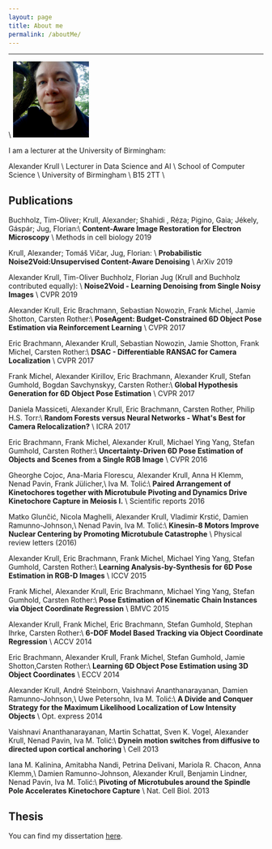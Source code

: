 ```yaml
---
layout: page
title: About me
permalink: /aboutMe/
---
```


------------------------
\\
<img src="/assets/me.jpg" width="150px" height="150">

I am a lecturer at the University of Birmingham:

Alexander Krull \\
Lecturer in Data Science and AI \\
School of Computer Science \\
University of Birmingham \\
B15 2TT \\

Publications
------------------------

Buchholz, Tim-Oliver; Krull, Alexander; Shahidi , Réza; Pigino, Gaia; Jékely, Gáspár; Jug, Florian:\\
**Content-Aware Image Restoration for Electron Microscopy** \\
Methods in cell biology 2019

Krull, Alexander; Tomáš Vičar, Jug, Florian: \\
**Probabilistic Noise2Void:Unsupervised Content-Aware Denoising** \\
ArXiv 2019

Alexander Krull, Tim-Oliver Buchholz, Florian Jug
(Krull and Buchholz contributed equally): \\
**Noise2Void - Learning Denoising from Single Noisy Images** \\
CVPR 2019

Alexander Krull, Eric Brachmann, Sebastian Nowozin, Frank Michel, Jamie Shotton, Carsten Rother:\\
**PoseAgent: Budget-Constrained 6D Object Pose Estimation via Reinforcement Learning** \\
CVPR 2017

Eric Brachmann, Alexander Krull, Sebastian Nowozin, Jamie Shotton, Frank Michel, Carsten Rother:\\
**DSAC - Differentiable RANSAC for Camera Localization** \\
CVPR 2017

Frank Michel, Alexander Kirillov, Eric Brachmann, Alexander Krull, Stefan Gumhold, Bogdan Savchynskyy, Carsten Rother:\\
**Global Hypothesis Generation for 6D Object Pose Estimation** \\
CVPR  2017

Daniela Massiceti, Alexander Krull, Eric Brachmann, Carsten Rother, Philip H.S. Torr:\\
**Random Forests versus Neural Networks - What's Best for Camera Relocalization?** \\
ICRA 2017

Eric Brachmann, Frank Michel, Alexander Krull, Michael Ying Yang, Stefan Gumhold, Carsten Rother:\\
**Uncertainty-Driven 6D Pose Estimation of Objects and Scenes from a Single RGB Image** \\
CVPR 2016

Gheorghe Cojoc, Ana-Maria Florescu, Alexander Krull, Anna H Klemm, Nenad Pavin, Frank Jülicher,\\
Iva M. Tolić:\\
**Paired Arrangement of Kinetochores together with Microtubule Pivoting and Dynamics Drive Kinetochore Capture in Meiosis I.** \\
Scientific reports 2016

Matko Glunčić, Nicola Maghelli, Alexander Krull, Vladimir Krstić, Damien Ramunno-Johnson,\\
Nenad Pavin, Iva M. Tolić:\\
**Kinesin-8 Motors Improve Nuclear Centering by Promoting Microtubule Catastrophe** \\
Physical review letters (2016)

Alexander Krull, Eric Brachmann, Frank Michel, Michael Ying Yang, Stefan Gumhold, Carsten Rother:\\
**Learning Analysis-by-Synthesis for 6D Pose Estimation in RGB-D Images** \\
ICCV 2015

Frank Michel, Alexander Krull, Eric Brachmann, Michael Ying Yang, Stefan Gumhold, Carsten Rother:\\
**Pose Estimation of Kinematic Chain Instances via Object Coordinate Regression** \\
BMVC 2015
      
Alexander Krull, Frank Michel, Eric Brachmann, Stefan Gumhold, Stephan Ihrke, Carsten Rother:\\
**6-DOF Model Based Tracking via Object Coordinate Regression** \\
ACCV 2014

Eric Brachmann, Alexander Krull, Frank Michel, Stefan Gumhold, Jamie Shotton,Carsten Rother:\\
**Learning 6D Object Pose Estimation using 3D Object Coordinates** \\
ECCV 2014
      
Alexander Krull, André Steinborn, Vaishnavi Ananthanarayanan, Damien Ramunno-Johnson,\\
Uwe Petersohn, Iva M. Tolić:\\
**A Divide and Conquer Strategy for the Maximum Likelihood Localization of Low  Intensity Objects** \\
Opt. express 2014

Vaishnavi Ananthanarayanan, Martin Schattat, Sven K. Vogel, Alexander Krull, Nenad Pavin, Iva M. Tolić:\\
**Dynein motion switches from diffusive to directed upon cortical anchoring** \\
Cell 2013
      
Iana M. Kalinina, Amitabha Nandi, Petrina Delivani, Mariola R. Chacon, Anna Klemm,\\
Damien Ramunno-Johnson, Alexander Krull, Benjamin Lindner, Nenad Pavin, Iva M. Tolić:\\
**Pivoting of Microtubules around the Spindle Pole Accelerates Kinetochore Capture** \\
Nat. Cell Biol. 2013

Thesis
------------------
You can find my dissertation [here](http://nbn-resolving.de/urn:nbn:de:bsz:14-qucosa-237872).
